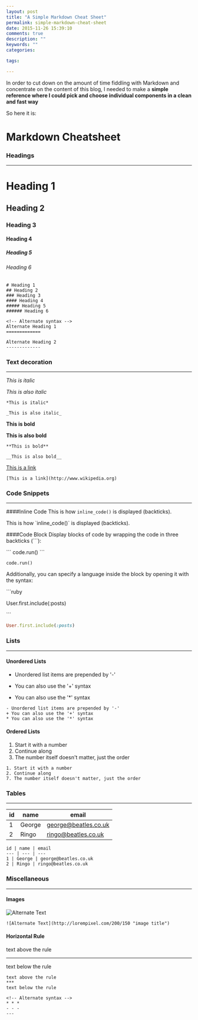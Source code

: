```yaml
---
layout: post
title: "A Simple Markdown Cheat Sheet"
permalink: simple-markdown-cheat-sheet
date: 2015-11-26 15:39:10
comments: true
description: ""
keywords: ""
categories:

tags:

---
```


In order to cut down on the amount of time fiddling with Markdown and concentrate on the content of this blog, I needed to make a **simple reference where I could pick and choose individual components in a clean and fast way**

So here it is:

# Markdown Cheatsheet
### Headings
---
# Heading 1
## Heading 2
### Heading 3 
#### Heading 4
##### Heading 5
###### Heading 6

``` 
# Heading 1
## Heading 2
### Heading 3 
#### Heading 4
##### Heading 5
###### Heading 6

<!-- Alternate syntax -->
Alternate Heading 1
=============

Alternate Heading 2
-------------
```

### Text decoration
---
*This is italic*

_This is also italic_

```
*This is italic*

_This is also italic_
```

**This is bold**

__This is also bold__


```
**This is bold**

__This is also bold__
```

[This is a link](http://www.wikipedia.org)

```
[This is a link](http://www.wikipedia.org)
```

### Code Snippets
---
####Inline Code
This is how `inline_code()` is displayed (backticks).

This is how \`inline_code()\` is displayed (backticks).

####Code Block
Display blocks of code by wrapping the code in three backticks (\`\`\`):

\`\`\`
	code.run()
\`\`\`


```
code.run()
```

Additionally, you can specify a language inside the block by opening it with the syntax:

\`\`\`ruby
	
User.first.include(:posts)

\`\`\`

```ruby
User.first.include(:posts)
```


### Lists
---
#### Unordered Lists
- Unordered list items are prepended by '-'
+ You can also use the '+' syntax
* You can also use the '*' syntax

```
- Unordered list items are prepended by '-'
+ You can also use the '+' syntax
* You can also use the '*' syntax
```

#### Ordered Lists
1. Start it with a number
2. Continue along
7. The number itself doesn't matter, just the order

```
1. Start it with a number
2. Continue along
7. The number itself doesn't matter, just the order
```

### Tables
---
id | name | email
--- | --- | ---
1 | George | george@beatles.co.uk
2 | Ringo | ringo@beatles.co.uk


```
id | name | email
--- | --- | ---
1 | George | george@beatles.co.uk
2 | Ringo | ringo@beatles.co.uk
```

### Miscellaneous
---

#### Images
![Alternate Text](http://lorempixel.com/200/150 "image title")

```
![Alternate Text](http://lorempixel.com/200/150 "image title")
```

#### Horizontal Rule

text above the rule
***
text below the rule


```
text above the rule
***
text below the rule

<!-- Alternate syntax -->
* * *
- - -
---
```





